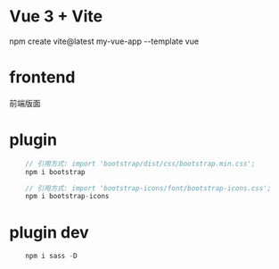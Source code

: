 # Vue 3 + Vite
npm create vite@latest my-vue-app --template vue

# frontend
前端版面

# plugin
```js
    // 引用方式: import 'bootstrap/dist/css/bootstrap.min.css';
    npm i bootstrap 

    // 引用方式: import 'bootstrap-icons/font/bootstrap-icons.css';
    npm i bootstrap-icons
```

# plugin dev
```js
    npm i sass -D
```